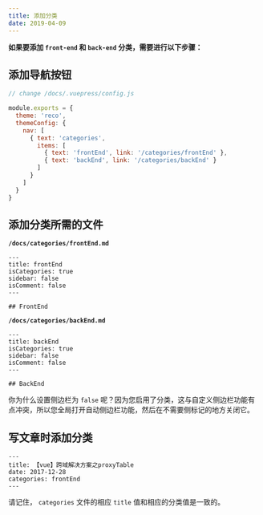 ```yaml
---
title: 添加分类
date: 2019-04-09
---
```


**如果要添加 `front-end` 和 `back-end` 分类，需要进行以下步骤：**

## 添加导航按钮
    
```javascript
// change /docs/.vuepress/config.js

module.exports = {
  theme: 'reco',
  themeConfig: {
    nav: [
      { text: 'categories', 
        items: [
          { text: 'frontEnd', link: '/categories/frontEnd' },
          { text: 'backEnd', link: '/categories/backEnd' }
        ]
      }
    ]
  }  
}  
```

## 添加分类所需的文件

**`/docs/categories/frontEnd.md`**

```
--- 
title: frontEnd  
isCategories: true  
sidebar: false  
isComment: false
---

## FrontEnd
```

**`/docs/categories/backEnd.md`**

```
---
title: backEnd
isCategories: true
sidebar: false
isComment: false
---

## BackEnd
```

你为什么设置侧边栏为 `false` 呢？因为您启用了分类，这与自定义侧边栏功能有点冲突，所以您全局打开自动侧边栏功能，然后在不需要侧标记的地方关闭它。

## 写文章时添加分类
   
```
---
title: 【vue】跨域解决方案之proxyTable  
date: 2017-12-28
categories: frontEnd
---
```

请记住， `categories` 文件的相应 `title` 值和相应的分类值是一致的。